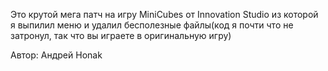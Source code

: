 Это крутой мега патч на игру MiniCubes от Innovation Studio из которой я выпилил меню и удалил бесполезные файлы(код я почти что не затронул, так что вы играете в оригинальную игру)

Автор: Андрей Honak